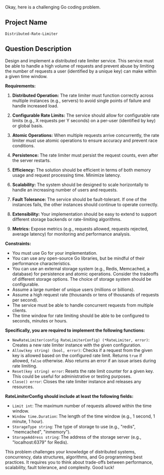 Okay, here is a challenging Go coding problem.

## Project Name

```
Distributed-Rate-Limiter
```

## Question Description

Design and implement a distributed rate limiter service. This service must be able to handle a high volume of requests and prevent abuse by limiting the number of requests a user (identified by a unique key) can make within a given time window.

**Requirements:**

1.  **Distributed Operation:** The rate limiter must function correctly across multiple instances (e.g., servers) to avoid single points of failure and handle increased load.

2.  **Configurable Rate Limits:** The service should allow for configurable rate limits (e.g., X requests per Y seconds) on a per-user (identified by key) or global basis.

3.  **Atomic Operations:**  When multiple requests arrive concurrently, the rate limiter must use atomic operations to ensure accuracy and prevent race conditions.

4.  **Persistence:** The rate limiter must persist the request counts, even after the server restarts.

5.  **Efficiency:** The solution should be efficient in terms of both memory usage and request processing time.  Minimize latency.

6.  **Scalability:**  The system should be designed to scale horizontally to handle an increasing number of users and requests.

7.  **Fault Tolerance:** The service should be fault-tolerant. If one of the instances fails, the other instances should continue to operate correctly.

8.  **Extensibility:** Your implementation should be easy to extend to support different storage backends or rate-limiting algorithms.

9.  **Metrics:**  Expose metrics (e.g., requests allowed, requests rejected, average latency) for monitoring and performance analysis.

**Constraints:**

*   You must use Go for your implementation.
*   You can use any open-source Go libraries, but be mindful of their performance characteristics.
*   You can use an external storage system (e.g., Redis, Memcached, a database) for persistence and atomic operations.  Consider the tradeoffs of different storage options.  The choice of storage system should be configurable.
*   Assume a large number of unique users (millions or billions).
*   Assume a high request rate (thousands or tens of thousands of requests per second).
*   The service must be able to handle concurrent requests from multiple clients.
*   The time window for rate limiting should be able to be configured to seconds, minutes or hours.

**Specifically, you are required to implement the following functions:**

*   `NewRateLimiter(config RateLimiterConfig) (*RateLimiter, error)`:  Creates a new rate limiter instance with the given configuration.
*   `Allow(key string) (bool, error)`: Checks if a request from the given key is allowed based on the configured rate limit.  Returns `true` if allowed, `false` otherwise.  Also returns an error if an issue arises during rate limiting.
*   `Reset(key string) error`: Resets the rate limit counter for a given key. This could be useful for administrative or testing purposes.
*   `Close() error`: Closes the rate limiter instance and releases any resources.

**RateLimiterConfig should include at least the following fields:**

*   `Limit int`: The maximum number of requests allowed within the time window.
*   `Window time.Duration`: The length of the time window (e.g., 1 second, 1 minute, 1 hour).
*   `StorageType string`: The type of storage to use (e.g., "redis", "memcached", "inmemory").
*   `StorageAddress string`: The address of the storage server (e.g., "localhost:6379" for Redis).

This problem challenges your knowledge of distributed systems, concurrency, data structures, algorithms, and Go programming best practices.  It requires you to think about trade-offs between performance, scalability, fault tolerance, and complexity. Good luck!
